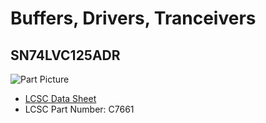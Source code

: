 # Buffers, Drivers, Tranceivers

## SN74LVC125ADR

![Part Picture](https://assets.lcsc.com/images/szlcsc/900x900/C7661_front.jpg)

- [LCSC Data Sheet](https://datasheet.lcsc.com/szlcsc/Texas-Instruments-TI-SN74LVC125ADR_C7661.pdf)
- LCSC Part Number: C7661
